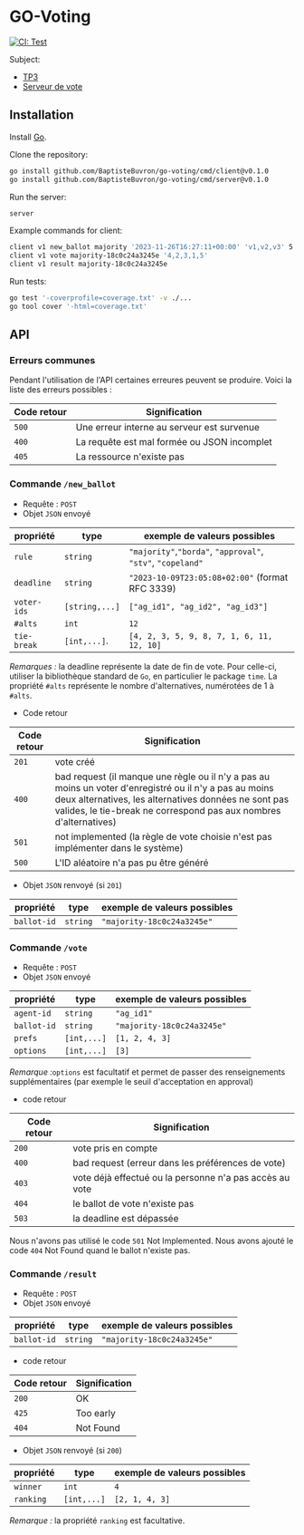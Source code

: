 # GO-Voting

[![CI: Test](https://github.com/BaptisteBuvron/go-voting/actions/workflows/test.yml/badge.svg)](https://github.com/BaptisteBuvron/go-voting/actions/workflows/test.yml)

Subject:

- [TP3](https://gitlab.utc.fr/lagruesy/ia04/-/blob/main/docs/sujets/td3/sujet.md)
- [Serveur de vote](https://gitlab.utc.fr/lagruesy/ia04/-/blob/main/docs/sujets/activit%C3%A9s/serveur-vote/api.md)

## Installation

Install [Go](https://golang.org/doc/install).

Clone the repository:

```bash
go install github.com/BaptisteBuvron/go-voting/cmd/client@v0.1.0
go install github.com/BaptisteBuvron/go-voting/cmd/server@v0.1.0
```

Run the server:

```bash
server
```

Example commands for client:

```bash
client v1 new_ballot majority '2023-11-26T16:27:11+00:00' 'v1,v2,v3' 5 '1,2,3,4,5'
client v1 vote majority-18c0c24a3245e '4,2,3,1,5'
client v1 result majority-18c0c24a3245e
```

Run tests:

```bash
go test '-coverprofile=coverage.txt' -v ./...
go tool cover '-html=coverage.txt'
```

## API

### Erreurs communes

Pendant l'utilisation de l'API certaines erreures peuvent se produire. Voici la liste des erreurs possibles :

| Code retour | Signification                               |
|-------------|---------------------------------------------|
| `500`       | Une erreur interne au serveur est survenue  |
| `400`       | La requête est mal formée ou JSON incomplet |
| `405`       | La ressource n'existe pas                   |

### Commande `/new_ballot`

- Requête : `POST`
- Objet `JSON` envoyé

| propriété   | type           | exemple de valeurs possibles                                |
|-------------|----------------|-------------------------------------------------------------|
| `rule`      | `string`       | `"majority"`,`"borda"`, `"approval"`, `"stv"`, `"copeland"` |
| `deadline`  | `string`       | `"2023-10-09T23:05:08+02:00"`  (format RFC 3339)            |
| `voter-ids` | `[string,...]` | `["ag_id1", "ag_id2", "ag_id3"]`                            |
| `#alts`     | `int`          | `12`                                                        |
| `tie-break` | `[int,...]`.   | `[4, 2, 3, 5, 9, 8, 7, 1, 6, 11, 12, 10]`                   |

*Remarques :* la deadline représente la date de fin de vote. Pour celle-ci, utiliser la bibliothèque standard de `Go`, en particulier le package `time`. La propriété `#alts` représente le nombre d'alternatives, numérotées de 1 à `#alts`.

- Code retour

| Code retour | Signification                                                                                                                                                                                                                        |
|-------------|--------------------------------------------------------------------------------------------------------------------------------------------------------------------------------------------------------------------------------------|
| `201`       | vote créé                                                                                                                                                                                                                            |
| `400`       | bad request (il manque une règle ou il n'y a pas au moins un voter d'enregistré ou il n'y a pas au moins deux alternatives, les alternatives données ne sont pas valides, le tie-break ne correspond pas aux nombres d'alternatives) |
| `501`       | not implemented (la règle de vote choisie n'est pas implémenter dans le système)                                                                                                                                                     |
| `500`       | L'ID aléatoire n'a pas pu être généré                                                                                                                                                                                                |

- Objet `JSON` renvoyé (si `201`)

| propriété   | type     | exemple de valeurs possibles |
|-------------|----------|------------------------------|
| `ballot-id` | `string` | `"majority-18c0c24a3245e"`   |

### Commande `/vote`

- Requête : `POST`
- Objet `JSON` envoyé

| propriété   | type        | exemple de valeurs possibles |
|-------------|-------------|------------------------------|
| `agent-id`  | `string`    | `"ag_id1"`                   |
| `ballot-id` | `string`    | `"majority-18c0c24a3245e"`   |
| `prefs`     | `[int,...]` | `[1, 2, 4, 3]`               |
| `options`   | `[int,...]` | `[3]`                        |

*Remarque :*`options` est facultatif et permet de passer des renseignements supplémentaires (par exemple le seuil d'acceptation en approval)

- code retour

| Code retour | Signification                                           |
|-------------|---------------------------------------------------------|
| `200`       | vote pris en compte                                     |
| `400`       | bad request (erreur dans les préférences de vote)       |
| `403`       | vote déjà effectué ou la personne n'a pas accès au vote |
| `404`       | le ballot de vote n'existe pas                          |
| `503`       | la deadline est dépassée                                |

Nous n'avons pas utilisé le code `501` Not Implemented.
Nous avons ajouté le code `404` Not Found quand le ballot n'existe pas.

### Commande `/result`

- Requête : `POST`
- Objet `JSON` envoyé

| propriété   | type     | exemple de valeurs possibles |
|-------------|----------|------------------------------|
| `ballot-id` | `string` | `"majority-18c0c24a3245e"`   |

- code retour

| Code retour | Signification |
|-------------|------------|
| `200`       | OK         |
| `425`       | Too early  |
| `404`       | Not Found  |

- Objet `JSON` renvoyé (si `200`)

| propriété | type        | exemple de valeurs possibles |
|-----------|-------------|------------------------------|
| `winner`  | `int`       | `4`                          |
| `ranking` | `[int,...]` | `[2, 1, 4, 3]`               |

*Remarque :* la propriété `ranking` est facultative.
